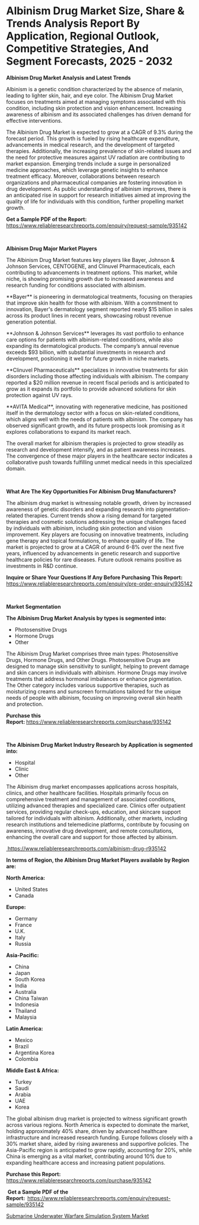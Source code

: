 <p><h1>Albinism Drug Market Size, Share & Trends Analysis Report By Application, Regional Outlook, Competitive Strategies, And Segment Forecasts, 2025 - 2032</h1></p><p><strong>Albinism Drug Market Analysis and Latest Trends</strong></p>
<p><p>Albinism is a genetic condition characterized by the absence of melanin, leading to lighter skin, hair, and eye color. The Albinism Drug Market focuses on treatments aimed at managing symptoms associated with this condition, including skin protection and vision enhancement. Increasing awareness of albinism and its associated challenges has driven demand for effective interventions.</p><p>The Albinism Drug Market is expected to grow at a CAGR of 9.3% during the forecast period. This growth is fueled by rising healthcare expenditure, advancements in medical research, and the development of targeted therapies. Additionally, the increasing prevalence of skin-related issues and the need for protective measures against UV radiation are contributing to market expansion. Emerging trends include a surge in personalized medicine approaches, which leverage genetic insights to enhance treatment efficacy. Moreover, collaborations between research organizations and pharmaceutical companies are fostering innovation in drug development. As public understanding of albinism improves, there is an anticipated rise in support for research initiatives aimed at improving the quality of life for individuals with this condition, further propelling market growth.</p></p>
<p><strong>Get a Sample PDF of the Report:&nbsp;</strong> <a href="https://www.reliableresearchreports.com/enquiry/request-sample/935142?utm_campaign=3355&utm_medium=2&utm_source=Github&utm_content=ia&utm_term=07032025&utm_id=albinism-drug">https://www.reliableresearchreports.com/enquiry/request-sample/935142</a></p>
<p>&nbsp;</p>
<p><strong>Albinism Drug Major Market Players</strong></p>
<p><p>The Albinism Drug Market features key players like Bayer, Johnson & Johnson Services, CENTOGENE, and Clinuvel Pharmaceuticals, each contributing to advancements in treatment options. This market, while niche, is showing promising growth due to increased awareness and research funding for conditions associated with albinism.</p><p>**Bayer** is pioneering in dermatological treatments, focusing on therapies that improve skin health for those with albinism. With a commitment to innovation, Bayer's dermatology segment reported nearly $15 billion in sales across its product lines in recent years, showcasing robust revenue generation potential.</p><p>**Johnson & Johnson Services** leverages its vast portfolio to enhance care options for patients with albinism-related conditions, while also expanding its dermatological products. The company’s annual revenue exceeds $93 billion, with substantial investments in research and development, positioning it well for future growth in niche markets.</p><p>**Clinuvel Pharmaceuticals** specializes in innovative treatments for skin disorders including those affecting individuals with albinism. The company reported a $20 million revenue in recent fiscal periods and is anticipated to grow as it expands its portfolio to provide advanced solutions for skin protection against UV rays.</p><p>**AVITA Medical**, innovating with regenerative medicine, has positioned itself in the dermatology sector with a focus on skin-related conditions, which aligns well with the needs of patients with albinism. The company has observed significant growth, and its future prospects look promising as it explores collaborations to expand its market reach.</p><p>The overall market for albinism therapies is projected to grow steadily as research and development intensify, and as patient awareness increases. The convergence of these major players in the healthcare sector indicates a collaborative push towards fulfilling unmet medical needs in this specialized domain.</p></p>
<p>&nbsp;</p>
<p><strong>What Are The Key Opportunities For Albinism Drug Manufacturers?</strong></p>
<p><p>The albinism drug market is witnessing notable growth, driven by increased awareness of genetic disorders and expanding research into pigmentation-related therapies. Current trends show a rising demand for targeted therapies and cosmetic solutions addressing the unique challenges faced by individuals with albinism, including skin protection and vision improvement. Key players are focusing on innovative treatments, including gene therapy and topical formulations, to enhance quality of life. The market is projected to grow at a CAGR of around 6-8% over the next five years, influenced by advancements in genetic research and supportive healthcare policies for rare diseases. Future outlook remains positive as investments in R&D continue.</p></p>
<p><strong>Inquire or Share Your Questions If Any Before Purchasing This Report:</strong> <a href="https://www.reliableresearchreports.com/enquiry/pre-order-enquiry/935142?utm_campaign=3355&utm_medium=2&utm_source=Github&utm_content=ia&utm_term=07032025&utm_id=albinism-drug">https://www.reliableresearchreports.com/enquiry/pre-order-enquiry/935142</a></p>
<p>&nbsp;</p>
<p><strong>Market Segmentation</strong></p>
<p><strong>The Albinism Drug Market Analysis by types is segmented into:</strong></p>
<p><ul><li>Photosensitive Drugs</li><li>Hormone Drugs</li><li>Other</li></ul></p>
<p><p>The Albinism Drug Market comprises three main types: Photosensitive Drugs, Hormone Drugs, and Other Drugs. Photosensitive Drugs are designed to manage skin sensitivity to sunlight, helping to prevent damage and skin cancers in individuals with albinism. Hormone Drugs may involve treatments that address hormonal imbalances or enhance pigmentation. The Other category includes various supportive therapies, such as moisturizing creams and sunscreen formulations tailored for the unique needs of people with albinism, focusing on improving overall skin health and protection.</p></p>
<p><strong>Purchase this Report:&nbsp;</strong><a href="https://www.reliableresearchreports.com/purchase/935142?utm_campaign=3355&utm_medium=2&utm_source=Github&utm_content=ia&utm_term=07032025&utm_id=albinism-drug">https://www.reliableresearchreports.com/purchase/935142</a></p>
<p>&nbsp;</p>
<p><strong>The Albinism Drug Market Industry Research by Application is segmented into:</strong></p>
<p><ul><li>Hospital</li><li>Clinic</li><li>Other</li></ul></p>
<p><p>The Albinism drug market encompasses applications across hospitals, clinics, and other healthcare facilities. Hospitals primarily focus on comprehensive treatment and management of associated conditions, utilizing advanced therapies and specialized care. Clinics offer outpatient services, providing regular check-ups, education, and skincare support tailored for individuals with albinism. Additionally, other markets, including research institutions and telemedicine platforms, contribute by focusing on awareness, innovative drug development, and remote consultations, enhancing the overall care and support for those affected by albinism.</p></p>
<p><a href="https://www.reliableresearchreports.com/albinism-drug-r935142?utm_campaign=3355&utm_medium=2&utm_source=Github&utm_content=ia&utm_term=07032025&utm_id=albinism-drug">&nbsp;https://www.reliableresearchreports.com/albinism-drug-r935142</a></p>
<p><strong>In terms of Region, the Albinism Drug Market Players available by Region are:</strong></p>
<p>
    <p> <strong> North America: </strong>
        <ul>
            <li>United States</li>
            <li>Canada</li>
        </ul>
        </p> 
    <p> <strong> Europe: </strong>
        <ul>
            <li>Germany</li>
            <li>France</li>
            <li>U.K.</li>
            <li>Italy</li>
            <li>Russia</li>
        </ul>
        </p> 
    <p> <strong> Asia-Pacific: </strong>
        <ul>
            <li>China</li>
            <li>Japan</li>
            <li>South Korea</li>
            <li>India</li>
            <li>Australia</li>
            <li>China Taiwan</li>
            <li>Indonesia</li>
            <li>Thailand</li>
            <li>Malaysia</li>
        </ul>
        </p> 
    <p> <strong> Latin America: </strong>
        <ul>
            <li>Mexico</li>
            <li>Brazil</li>
            <li>Argentina Korea</li>
            <li>Colombia</li>
        </ul>
        </p> 
    <p> <strong> Middle East & Africa: </strong>
        <ul>
            <li>Turkey</li>
            <li>Saudi</li>
            <li>Arabia</li>
            <li>UAE</li>
            <li>Korea</li>
        </ul>
    </p>
    </p>
<p><p>The global albinism drug market is projected to witness significant growth across various regions. North America is expected to dominate the market, holding approximately 40% share, driven by advanced healthcare infrastructure and increased research funding. Europe follows closely with a 30% market share, aided by rising awareness and supportive policies. The Asia-Pacific region is anticipated to grow rapidly, accounting for 20%, while China is emerging as a vital market, contributing around 10% due to expanding healthcare access and increasing patient populations.</p></p>
<p><strong>Purchase this Report: </strong><a href="https://www.reliableresearchreports.com/purchase/935142?utm_campaign=3355&utm_medium=2&utm_source=Github&utm_content=ia&utm_term=07032025&utm_id=albinism-drug">https://www.reliableresearchreports.com/purchase/935142</a></p>
<p>&nbsp;<strong>Get a Sample PDF of the Report:&nbsp;&nbsp;</strong><a href="https://www.reliableresearchreports.com/enquiry/request-sample/935142?utm_campaign=3355&utm_medium=2&utm_source=Github&utm_content=ia&utm_term=07032025&utm_id=albinism-drug">https://www.reliableresearchreports.com/enquiry/request-sample/935142</a></p>
<p><strong></strong></p>
<p><p><a href="https://github.com/mateyappiazo/Market-Research-Report-List-1/blob/main/submarine-underwater-warfare-simulation-system-market.md?utm_campaign=3355&utm_medium=2&utm_source=Github&utm_content=ia&utm_term=07032025&utm_id=albinism-drug">Submarine Underwater Warfare Simulation System Market</a></p></p>